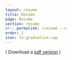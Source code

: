 ```yaml
---
layout: resume
title: Resume
page: Resume
section: resume
<!-- permalink: /resume -->
order: 1
icon: fa-graduation-cap
---
```


( Download a <a href="CoreyAdamsCV.pdf">pdf version</a> )